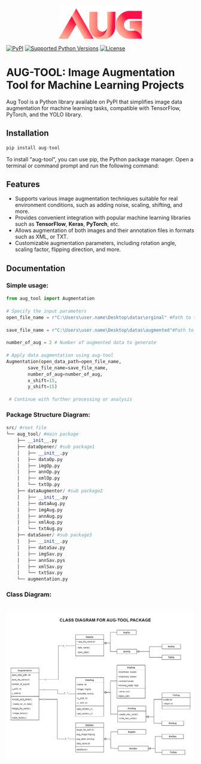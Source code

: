 

<p align="center">
    <br>
    <img src ="icons\logo.png"/>
    <br>
<p>
 

[![PyPI](https://img.shields.io/badge/aug--tool-v0.0.1-blue)](https://pypi.org/project/aug-tool/)
[![Supported Python Versions](https://img.shields.io/badge/python%20-3-blue)](https://pypi.python.org/pypi/Augmentor)
[![License](https://img.shields.io/badge/license-MIT-brightgreen.svg?style=flat)](LICENSE)

# AUG-TOOL: Image Augmentation Tool for Machine Learning Projects 

Aug Tool is a Python library available on PyPI that simplifies image data augmentation for machine learning tasks, compatible with TensorFlow, PyTorch, and the YOLO library.

## Installation


```python
pip install aug-tool
```

To install "aug-tool", you can use pip, the Python package manager. Open a terminal or command prompt and run the following command:


## Features

* Supports various image  augmentation techniques suitable for real environment conditions, such as adding noise, scaling, shifting, and more.
* Provides convenient integration with popular machine learning libraries such as **TensorFlow**, **Keras**, **PyTorch**, etc.
* Allows augmentation of both images and their annotation files in formats such as XML, or TXT. 
* Customizable augmentation parameters, including rotation angle, scaling factor, flipping direction, and more.



## Documentation
### Simple usage:
```python
from aug_tool import Augmentation

# Specify the input parameters
open_file_name = r"C:\Users\user.name\Desktop\datas\orginal" #Path to the data folder

save_file_name = r"C:\Users\user.name\Desktop\datas\augmented"#Path to the data folder

number_of_aug = 2 # Number of augmented data to generate

# Apply data augmentation using aug-tool
Augmentation(open_data_path=open_file_name,
        save_file_name=save_file_name,
        number_of_aug=number_of_aug,
        x_shift=15,
        y_shift=15)

 # Continue with further processing or analysis
```

### Package Structure Diagram:

```python
src/ #root file
└── aug_tool/ #main package
    ├── __init__.py
    ├── dataOpener/ #sub package1
    │   ├── __init__.py
    │   ├── dataOp.py
    │   ├── imgOp.py
    │   ├── annOp.py
    │   ├── xmlOp.py
    │   └── txtOp.py
    ├── dataAugmentor/ #sub package2
    │   ├── __init__.py
    │   ├── dataAug.py
    │   ├── imgAug.py
    │   ├── annAug.py
    │   ├── xmlAug.py
    │   └── txtAug.py
    ├── dataSaver/ #sub package3
    │   ├── __init__.py
    │   ├── dataSav.py
    │   ├── imgSav.py
    │   ├── annSav.pys
    │   ├── xmlSav.py
    │   └── txtSav.py
    └── augmentation.py
```
### Class Diagram:

<p align="center">
    <br>
    <img src ="doc\Aug_class_diagram.drawio.png"/>
    <br>
<p>
